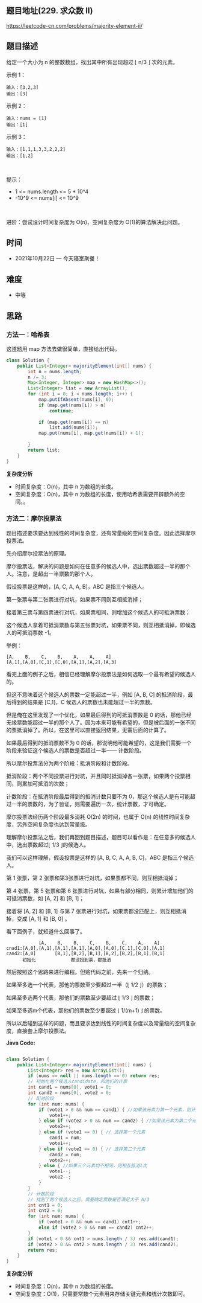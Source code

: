 
## 题目地址(229. 求众数 II)

https://leetcode-cn.com/problems/majority-element-ii/

## 题目描述


给定一个大小为 n 的整数数组，找出其中所有出现超过 ⌊ n/3 ⌋ 次的元素。

示例 1：
```
输入：[3,2,3]
输出：[3]
```
示例 2：
```
输入：nums = [1]
输出：[1]
```

示例 3：
```
输入：[1,1,1,3,3,2,2,2]
输出：[1,2]
```
 

提示：

- 1 <= nums.length <= 5 * 10^4
- -10^9 <= nums[i] <= 10^9

 

进阶：尝试设计时间复杂度为 O(n)、空间复杂度为 O(1)的算法解决此问题。


## 时间

- 2021年10月22日
— 今天寝室聚餐！

## 难度
- 中等

## 思路

### 方法一：哈希表

这道题用 map 方法去做很简单，直接给出代码。
```java
class Solution {
    public List<Integer> majorityElement(int[] nums) {
        int n = nums.length;
        n /= 3;
        Map<Integer, Integer> map = new HashMap<>();
        List<Integer> list = new ArrayList();
        for (int i = 0; i < nums.length; i++) {
            map.putIfAbsent(nums[i], 0);
            if (map.get(nums[i]) > n)
                continue;
            
            if (map.get(nums[i]) == n)
                list.add(nums[i]);
            map.put(nums[i], map.get(nums[i]) + 1);
            
        }
        return list;
    }
}
```
**复杂度分析**

- 时间复杂度：O(n)，其中 n 为数组的长度。
-  空间复杂度：O(n)，其中 n 为数组的长度，使用哈希表需要开辟额外的空间。。

### 方法二：摩尔投票法

题目描述要求要达到线性的时间复杂度，还有常量级的空间复杂度。因此选择摩尔投票法。

先介绍摩尔投票法的原理。

摩尔投票法，解决的问题是如何在任意多的候选人中，选出票数超过一半的那个人。注意，是超出一半票数的那个人。

假设投票是这样的，[A, C, A, A, B]，ABC 是指三个候选人。

第一张票与第二张票进行对坑，如果票不同则互相抵消掉；

接着第三票与第四票进行对坑，如果票相同，则增加这个候选人的可抵消票数；

这个候选人拿着可抵消票数与第五张票对坑，如果票不同，则互相抵消掉，即候选人的可抵消票数 -1。

举例：
```
[A,    B,    C,    B,    A,    A,    A]
[A,1],[A,0],[C,1],[C,0],[A,1],[A,2],[A,3]
```
看完上面的例子之后，相信已经理解摩尔投票法是如何选取一个最有希望的候选人的。

但这不意味着这个候选人的票数一定能超过一半，例如 [A, B, C] 的抵消阶段，最后得到的结果是 [C,1]，C 候选人的票数也未能超过一半的票数。

但是俺在这里发现了一个优化，如果最后得到的可抵消票数是 0 的话，那他已经无缘票数能超过一半的那个人了。因为本来可能有希望的，但是被后面的一张不同的票抵消掉了。所以，在这里可以直接返回结果，无需后面的计算了。

如果最后得到的抵消票数不为 0 的话，那说明他可能希望的，这是我们需要一个阶段来验证这个候选人的票数是否超过一半—— 计数阶段。

所以摩尔投票法分为两个阶段：抵消阶段和计数阶段。

抵消阶段：两个不同投票进行对坑，并且同时抵消掉各一张票，如果两个投票相同，则累加可抵消的次数；

计数阶段：在抵消阶段最后得到的抵消计数只要不为 0，那这个候选人是有可能超过一半的票数的，为了验证，则需要遍历一次，统计票数，才可确定。

摩尔投票法经历两个阶段最多消耗 O(2n) 的时间，也属于 O(n) 的线性时间复杂度，另外空间复杂度也达到常量级。

理解摩尔投票法之后，我们再回到题目描述，题目可以看作是：在任意多的候选人中，选出票数超过⌊ 1/3 ⌋的候选人。

我们可以这样理解，假设投票是这样的 [A, B, C, A, A, B, C]，ABC 是指三个候选人。

第 1 张票，第 2 张票和第3张票进行对坑，如果票都不同，则互相抵消掉；

第 4 张票，第 5 张票和第 6 张票进行对坑，如果有部分相同，则累计增加他们的可抵消票数，如 [A, 2] 和 [B, 1]；

接着将 [A, 2] 和 [B, 1] 与第 7 张票进行对坑，如果票都没匹配上，则互相抵消掉，变成 [A, 1] 和 [B, 0] 。

看下面例子，就知道什么回事了。

```
            [A,    B,    B,    C,    B,    C,    A,    A]
cnad1:[A,0],[A,1],[A,1],[A,1],[A,0],[A,0],[C,1],[C,0],[A,1]
cand2:[A,0]       [B,1],[B,2],[B,1],[B,2],[B,2],[B,1],[B,1]
      初始化             都没投到票，都抵消
```

然后按照这个思路来进行编程。但贴代码之前，先来一个归纳。

如果至多选一个代表，那他的票数至少要超过一半（⌊ 1/2 ⌋）的票数；

如果至多选两个代表，那他们的票数至少要超过 ⌊ 1/3 ⌋ 的票数；

如果至多选m个代表，那他们的票数至少要超过 ⌊ 1/(m+1) ⌋ 的票数。

所以以后碰到这样的问题，而且要求达到线性的时间复杂度以及常量级的空间复杂度，直接套上摩尔投票法。

**Java Code:**

```java

class Solution {
    public List<Integer> majorityElement(int[] nums) {
        List<Integer> res = new ArrayList();
        if (nums == null || nums.length == 0) return res;
        // 初始化两个候选人candidate，和他们的计票
        int cand1 = nums[0], vote1 = 0;
        int cand2 = nums[0], vote2 = 0;
        // 配对阶段
        for (int num: nums) {
            if (vote1 > 0 && num == cand1) { //如果该元素为第一个元素，则计数加1
                vote1++;
            } else if (vote2 > 0 && num == cand2) { //如果该元素为第二个元素，则计数加1
                vote2++;
            } else if (vote1 == 0) { // 选择第一个元素
                cand1 = num;
                vote1++;
            } else if (vote2 == 0) { // 选择第二个元素
                cand2 = num;
                vote2++;
            } else { //如果三个元素均不相同，则相互抵消1次
                vote1--;
                vote2--;
            }                
        }
        // 计数阶段
        // 找到了两个候选人之后，需要确定票数是否满足大于 N/3
        int cnt1 = 0;
        int cnt2 = 0;
        for (int num: nums) {
            if (vote1 > 0 && num == cand1) cnt1++;
            else if (vote2 > 0 && num == cand2) cnt2++; 
        }
        if (vote1 > 0 && cnt1 > nums.length / 3) res.add(cand1);
        if (vote2 > 0 && cnt2 > nums.length / 3) res.add(cand2);
        return res;
    }
}

```


**复杂度分析**
- 时间复杂度：O(n)，其中 n 为数组的长度。
-  空间复杂度：O(1)，只需要常数个元素用来存储关键元素和统计次数即可。


